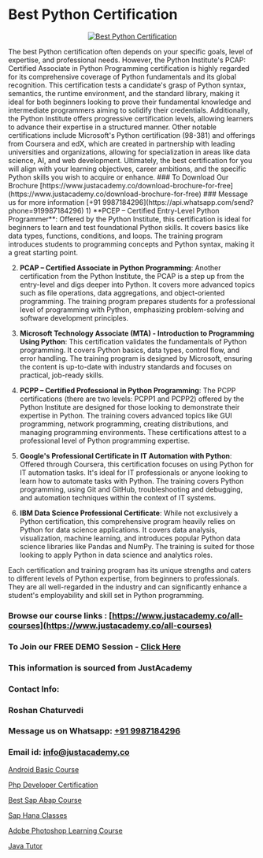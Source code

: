 # Best Python Certification

<p align="center">
  <a href="https://justacademy.co/course-detail/python-training">
    <img src="https://justacademy.co/storage2/course_image/1709713400_course_image.webp" alt="Best Python Certification">
  </a>
</p>
The best Python certification often depends on your specific goals, level of expertise, and professional needs. However, the Python Institute's PCAP: Certified Associate in Python Programming certification is highly regarded for its comprehensive coverage of Python fundamentals and its global recognition. This certification tests a candidate's grasp of Python syntax, semantics, the runtime environment, and the standard library, making it ideal for both beginners looking to prove their fundamental knowledge and intermediate programmers aiming to solidify their credentials. Additionally, the Python Institute offers progressive certification levels, allowing learners to advance their expertise in a structured manner. Other notable certifications include Microsoft's Python certification (98-381) and offerings from Coursera and edX, which are created in partnership with leading universities and organizations, allowing for specialization in areas like data science, AI, and web development. Ultimately, the best certification for you will align with your learning objectives, career ambitions, and the specific Python skills you wish to acquire or enhance.
### To Download Our Brochure [https://www.justacademy.co/download-brochure-for-free](https://www.justacademy.co/download-brochure-for-free)
### Message us for more information [+91 9987184296](https://api.whatsapp.com/send?phone=919987184296)
1) **PCEP – Certified Entry-Level Python Programmer**: Offered by the Python Institute, this certification is ideal for beginners to learn and test foundational Python skills. It covers basics like data types, functions, conditions, and loops. The training program introduces students to programming concepts and Python syntax, making it a great starting point.

2) **PCAP – Certified Associate in Python Programming**: Another certification from the Python Institute, the PCAP is a step up from the entry-level and digs deeper into Python. It covers more advanced topics such as file operations, data aggregations, and object-oriented programming. The training program prepares students for a professional level of programming with Python, emphasizing problem-solving and software development principles.

3) **Microsoft Technology Associate (MTA) - Introduction to Programming Using Python**: This certification validates the fundamentals of Python programming. It covers Python basics, data types, control flow, and error handling. The training program is designed by Microsoft, ensuring the content is up-to-date with industry standards and focuses on practical, job-ready skills.

4) **PCPP – Certified Professional in Python Programming**: The PCPP certifications (there are two levels: PCPP1 and PCPP2) offered by the Python Institute are designed for those looking to demonstrate their expertise in Python. The training covers advanced topics like GUI programming, network programming, creating distributions, and managing programming environments. These certifications attest to a professional level of Python programming expertise.

5) **Google's Professional Certificate in IT Automation with Python**: Offered through Coursera, this certification focuses on using Python for IT automation tasks. It's ideal for IT professionals or anyone looking to learn how to automate tasks with Python. The training covers Python programming, using Git and GitHub, troubleshooting and debugging, and automation techniques within the context of IT systems.

6) **IBM Data Science Professional Certificate**: While not exclusively a Python certification, this comprehensive program heavily relies on Python for data science applications. It covers data analysis, visualization, machine learning, and introduces popular Python data science libraries like Pandas and NumPy. The training is suited for those looking to apply Python in data science and analytics roles.

Each certification and training program has its unique strengths and caters to different levels of Python expertise, from beginners to professionals. They are all well-regarded in the industry and can significantly enhance a student's employability and skill set in Python programming.

### Browse our course links : [https://www.justacademy.co/all-courses](https://www.justacademy.co/all-courses) 
### To Join our FREE DEMO Session - [Click Here](https://www.justacademy.co/register-for-course-demo)


### This information is sourced from JustAcademy
### Contact Info:
### Roshan Chaturvedi
### Message us on Whatsapp: [+91 9987184296](https://api.whatsapp.com/send?phone=919987184296)
### Email id: [info@justacademy.co](mailto:info@justacademy.co)
                
[Android Basic Course](https://www.linkedin.com/pulse/android-basic-course-justacademy-beangaluru-vmbmc/)

[Php Developer Certification](https://www.linkedin.com/pulse/php-developer-certification-justacademy-beangaluru-p02ec?trackingId=QTIu87SYrXL%2BK4o4aPHsgg%3D%3D&lipi=urn%3Ali%3Apage%3Ad_flagship3_company_admin%3BBUakVGECTzaHeYDngAD9NQ%3D%3D)

[Best Sap Abap Course](https://medium.com/@abhidnya.1068/best-sap-abap-course-01bdee2c3e03)

[Sap Hana Classes](https://medium.com/@surajvaishnav5015/sap-hana-classes-26131334d59a)

[Adobe Photoshop Learning Course](https://justacademyin.github.io/justacademy/adobe-photoshop-learning-course)

[Java Tutor](https://justacademyin.github.io/justacademy/java-tutor)

